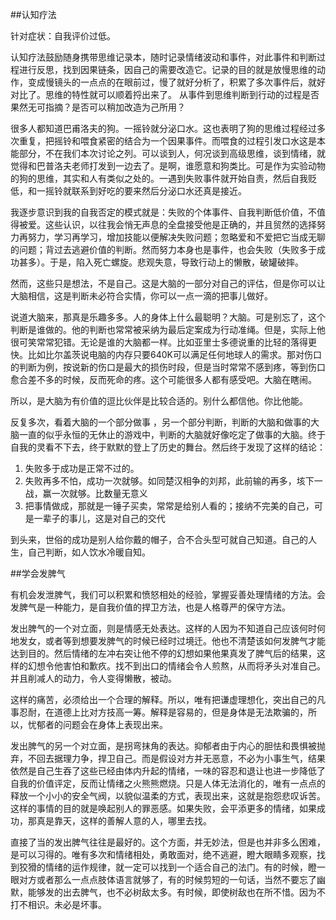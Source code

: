 ##认知疗法

针对症状：自我评价过低。

认知疗法鼓励随身携带思维记录本，随时记录情绪波动和事件，对此事件和判断过程进行反思，找到因果链条，因自己的需要改造它。记录的目的就是放慢思维的动作，变成慢镜头的一点点的在眼前过，慢了就好分析了，积累了多次事件后，就好对比了。思维的特性就可以顺着捋出来了。 从事件到思维判断到行动的过程是否果然无可指摘？是否可以稍加改造为己所用？

很多人都知道巴甫洛夫的狗。一摇铃就分泌口水。这也表明了狗的思维过程经过多次重复，把摇铃和喂食紧密的结合为一个因果事件。而喂食的过程引发口水这是本能部分，不在我们本次讨论之列。可以谈到人，何况谈到高级思维，谈到情绪，就觉得和巴普洛夫老师打发到一边去了。是啊，谁愿意和狗类比。可是作为实验动物的狗的思维，其实和人有类似之处的。一遇到失败事件就开始自责，然后自我贬低，和一摇铃就联系到好吃的要来然后分泌口水还真是接近。


我逐步意识到我的自我否定的模式就是：失败的个体事件、自我判断低价值，不值得被爱。这些认识，以往我会悄无声息的全盘接受他是正确的，并且贸然的选择努力再努力，学习再学习，增加技能以便解决失败问题；忽略爱和不爱把它当成无聊的问题；背过去逃避价值的判断。然而努力本身也是事件，也会失败（失败多于成功甚多）。于是，陷入死亡螺旋。悲观失意，导致行动上的懒散，破罐破摔。

然而，这些只是想法，不是自己。这是大脑的一部分对自己的评估，但是你可以让大脑相信，这是判断未必符合实情，你可以一点一滴的把事儿做好。

说道大脑来，那真是乐趣多多。人的身体上什么最聪明？大脑。可是别忘了，这个判断是谁做的。他的判断也常常被采纳为最后定案成为行动准绳。但是，实际上他很可笑常常犯错。无论是谁的大脑都一样。比如亚里士多德说重的比轻的落得更快。比如比尔盖茨说电脑的内存只要640K可以满足任何地球人的需求。那对伤口的判断为例，按说新的伤口是最大的损伤时段，但是当时常常不感到疼，等到伤口愈合差不多的时候，反而死命的疼。这个可能很多人都有感受吧。大脑在瞎闹。

所以，是大脑为有价值的逗比伙伴是比较合适的。别什么都信他。你比他能。

反复多次，看着大脑的一个部分做事 ，另一个部分判断，判断的大脑和做事的大脑一直的似乎永恒的无休止的游戏中，判断的大脑就好像吃定了做事的大脑。终于自我的灵看不下去，终于默默的登上了历史的舞台。然后终于发现了这样的结论：

1. 失败多于成功是正常不过的。
2. 失败再多不怕，成功一次就够。如同楚汉相争的刘邦，此前输的再多，垓下一战，赢一次就够。比数量无意义
3. 把事情做成，那就是一锤子买卖，常常是给别人看的；接纳不完美的自己，可是一辈子的事儿，这是对自己的交代

到头来，世俗的成功是别人给你戴的帽子，合不合头型可就自己知道。自己的人生，自己判断，如人饮水冷暖自知。

##学会发脾气

有机会发泄脾气，我们可以积累和愤怒相处的经验，掌握妥善处理情绪的方法。会发脾气是一种能力，是自我价值的捍卫方法，也是人格尊严的保守方法。

发出脾气的一个对立面，则是情感无处表达。这样的人因为不知道自己应该何时何地发女，或者等到想要发脾气的时候已经时过境迁。他也不清楚该如何发脾气才能达到目的。然后情绪的左冲右突让他不停的幻想如果他果真发了脾气后的结果，这样的幻想令他害怕和歉疚。找不到出口的情绪会令人煎熬，从而将矛头对准自己。并且削减人的动力，令人变得懒散，被动。

这样的痛苦，必须给出一个合理的解释。所以，唯有把谦虚理想化，突出自己的凡事忍耐，在道德上比对方技高一筹。解释是容易的，但是身体是无法欺骗的，所以，忧郁者的问题会在身体上表现出来。

发出脾气的另一个对立面，是拐弯抹角的表达。抑郁者由于内心的胆怯和畏惧被抛弃，不回去据理力争，捍卫自己。而是假设对方并无恶意，不必为小事生气，结果依然是自己生吞了这些已经由体内升起的情绪，一味的容忍和退让也进一步降低了自我的价值评定，反而让情绪之火熊熊燃烧。只是人体无法消化的，唯有一点点的释放一个小小的安全气阀，以貌似温柔的方式，表现出来，这就是抱怨悲叹诉苦。这样的事情的目的就是唤起别人的罪恶感。如果失败，会平添更多的情绪，如果成功，那真是靠天，这样的善解人意的人，哪里去找。

直接了当的发出脾气往往是最好的。这个方面，并无妙法，但是也并非多么困难，是可以习得的。唯有多次和情绪相处，勇敢面对，绝不逃避，瞪大眼睛多观察，找到狡猾的情绪的运作规律，就一定可以找到一个适合自己的法门。有的时候，瞪一眼对方或者那么一点点肢体语言就够了，有的时候剪短的一句话，当然不要忘了幽默，能够发的出去脾气，也不必树敌太多。有时候，即使树敌也在所不惜。因为不打不相识。未必是坏事。